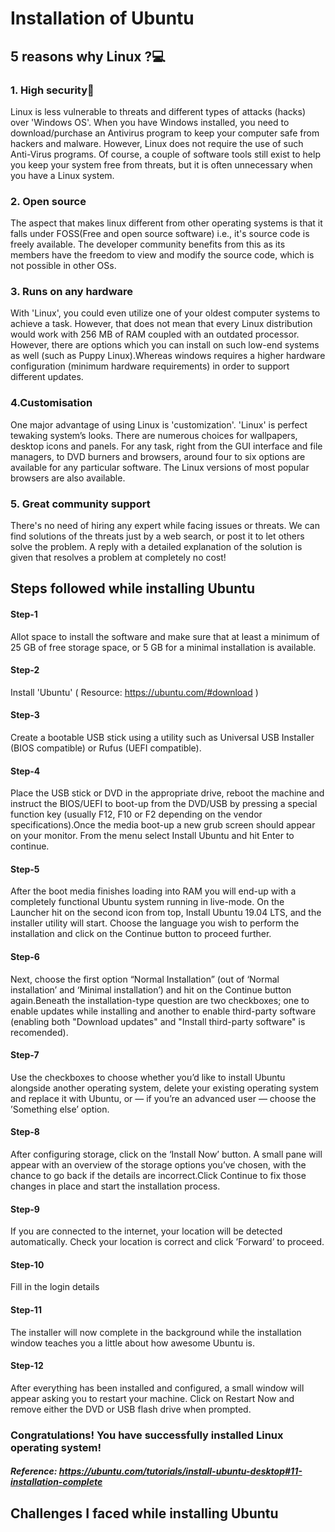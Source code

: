 # Installation of Ubuntu
## 5 reasons why Linux ?💻
### 1. High security🔐
Linux is less vulnerable to threats and different types of attacks (hacks) over 'Windows OS'.
When you have Windows installed, you need to download/purchase an Antivirus program to keep your computer safe from hackers and malware. However, Linux does not require the use of such Anti-Virus programs. Of course, a couple of software tools still exist to help you keep your system free from threats, but it is often unnecessary when you have a Linux system.
### 2. Open source
The aspect that makes linux different from other operating systems is that it falls under FOSS(Free and open source software) i.e., it's source code is freely available.
The developer community benefits from this as its members have the freedom to view and modify the source code, which is not possible in other OSs.
### 3. Runs on any hardware
With 'Linux', you could even utilize one of your oldest computer systems to achieve a task. However, that does not mean that every Linux distribution would work with 256 MB of RAM coupled with an outdated processor. However, there are options which you can install on such low-end systems as well (such as Puppy Linux).Whereas windows requires a higher hardware configuration (minimum hardware requirements) in order to support different updates.
### 4.Customisation
One major advantage of using Linux is 'customization'. 'Linux' is perfect tewaking system’s looks. There are numerous choices for wallpapers, desktop icons and panels. 
For any task, right from the GUI interface and file managers, to DVD burners and browsers, around four to six options are available for any particular software. The Linux versions of most popular browsers are also available.
### 5. Great community support
There's no need of hiring any expert while facing issues or threats. We can find solutions of the threats just by a web search, or post it to let others solve the problem. A reply with a detailed explanation of the solution is given that resolves a problem at completely no cost!

## Steps followed while installing Ubuntu

#### Step-1
Allot space to install the software and make sure that at least a minimum of 25 GB of free storage space, or 5 GB for a minimal installation is available.

#### Step-2
Install 'Ubuntu' ( Resource: https://ubuntu.com/#download )

#### Step-3
Create a bootable USB stick using a utility such as Universal USB Installer (BIOS compatible) or Rufus (UEFI compatible).

#### Step-4
Place the USB stick or DVD in the appropriate drive, reboot the machine and instruct the BIOS/UEFI to boot-up from the DVD/USB by pressing a special function key (usually    F12, F10 or F2 depending on the vendor specifications).Once the media boot-up a new grub screen should appear on your monitor. From the menu select Install Ubuntu and hit Enter to continue.

#### Step-5
After the boot media finishes loading into RAM you will end-up with a completely functional Ubuntu system running in live-mode.
On the Launcher hit on the second icon from top, Install Ubuntu 19.04 LTS, and the installer utility will start. Choose the language you wish to perform the installation and click on the Continue button to proceed further.

#### Step-6
Next, choose the first option “Normal Installation” (out of ‘Normal installation’ and ‘Minimal installation’) and hit on the Continue button again.Beneath the installation-type question are two checkboxes; one to enable updates while installing and another to enable third-party software (enabling both "Download updates" and "Install third-party software" is recomended).

#### Step-7
Use the checkboxes to choose whether you’d like to install Ubuntu alongside another operating system, delete your existing operating system and replace it with Ubuntu, or — if you’re an advanced user — choose the ’Something else’ option.

#### Step-8
After configuring storage, click on the ‘Install Now’ button. A small pane will appear with an overview of the storage options you’ve chosen, with the chance to go back if the details are incorrect.Click Continue to fix those changes in place and start the installation process.

#### Step-9
If you are connected to the internet, your location will be detected automatically. Check your location is correct and click ’Forward’ to proceed.

#### Step-10
Fill in the login details

#### Step-11
The installer will now complete in the background while the installation window teaches you a little about how awesome Ubuntu is.

#### Step-12
After everything has been installed and configured, a small window will appear asking you to restart your machine. Click on Restart Now and remove either the DVD or USB flash drive when prompted.
### Congratulations! You have successfully installed Linux operating system!
##### Reference: https://ubuntu.com/tutorials/install-ubuntu-desktop#11-installation-complete

## Challenges I faced while installing Ubuntu






